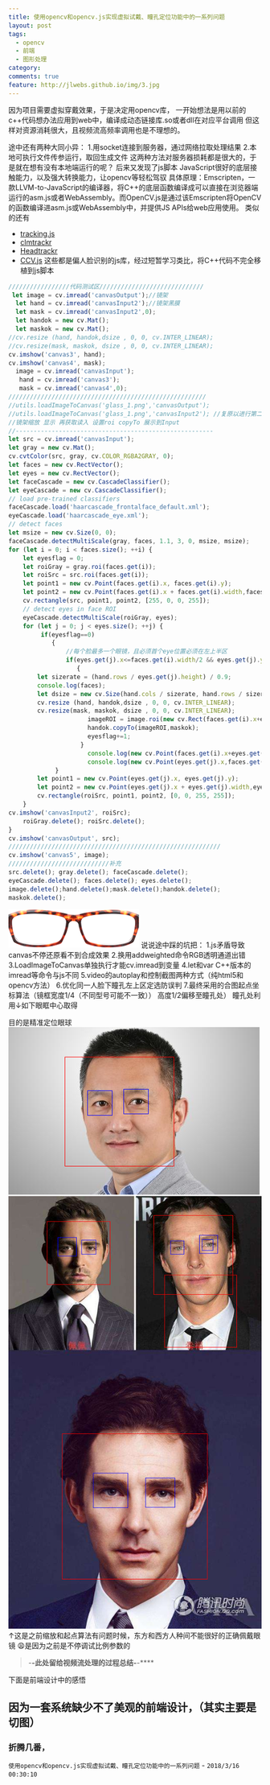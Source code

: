 ```yaml
---
title: 使用opencv和opencv.js实现虚拟试戴、瞳孔定位功能中的一系列问题
layout: post
tags:
  - opencv
  - 前端
  - 图形处理
category: 
comments: true
feature: http://jlwebs.github.io/img/3.jpg
---
```



因为项目需要虚拟穿戴效果，于是决定用opencv库，
一开始想法是用以前的c++代码想办法应用到web中，编译成动态链接库.so或者dll在对应平台调用
但这样对资源消耗很大，且视频流高频率调用也是不理想的。

途中还有两种大同小异：
1.用socket连接到服务器，通过网络拉取处理结果
2.本地可执行文件传参运行，取回生成文件
这两种方法对服务器损耗都是很大的，于是就在想有没有本地端运行的呢？
后来又发现了js脚本
JavaScript很好的底层接触能力，以及强大转换能力，让opencv等轻松驾驭
具体原理：Emscripten，一款LLVM-to-JavaScript的编译器，将C++的底层函数编译成可以直接在浏览器端运行的asm.js或者WebAssembly。而OpenCV.js是通过该Emscripten将OpenCV的函数编译进asm.js或WebAssembly中，并提供JS APIs给web应用使用。
类似的还有
- [tracking.js](https://trackingjs.com/ "tracking.js")
- [clmtrackr](https://github.com/auduno/clmtrackr "clmtrackr")
- [Headtrackr](https://github.com/auduno/headtrackr "Headtrackr")
- [CCV.js](https://github.com/liuliu/ccv "CCV.js")
这些都是偏人脸识别的js库，经过短暂学习类比，将C++代码不完全移植到js脚本
```javascript
/////////////////代码测试区/////////////////////////////
 let image = cv.imread('canvasOutput');//镜架
  let hand = cv.imread('canvasInput2');//镜架黑膜
  let mask = cv.imread('canvasInput2',0);
  let handok = new cv.Mat();
  let maskok = new cv.Mat();
//cv.resize (hand, handok,dsize , 0, 0, cv.INTER_LINEAR);
//cv.resize(mask, maskok, dsize , 0, 0, cv.INTER_LINEAR);
cv.imshow('canvas3', hand);
cv.imshow('canvas4', mask);
  image = cv.imread('canvasInput');
   hand = cv.imread('canvas3');
   mask = cv.imread('canvas4',0);
///////////////////////////////////////////////////////
//utils.loadImageToCanvas('glass_1.png','canvasOutput');
//utils.loadImageToCanvas('glass_1.png','canvasInput2'); //复原以进行第二次
//镜架缩放 显示 再获取读入 设置roi copyTo 展示到Input  
//-------------------------------------------------------
let src = cv.imread('canvasInput');
let gray = new cv.Mat();
cv.cvtColor(src, gray, cv.COLOR_RGBA2GRAY, 0);
let faces = new cv.RectVector();
let eyes = new cv.RectVector();
let faceCascade = new cv.CascadeClassifier();
let eyeCascade = new cv.CascadeClassifier();
// load pre-trained classifiers
faceCascade.load('haarcascade_frontalface_default.xml');
eyeCascade.load('haarcascade_eye.xml');
// detect faces
let msize = new cv.Size(0, 0);
faceCascade.detectMultiScale(gray, faces, 1.1, 3, 0, msize, msize);
for (let i = 0; i < faces.size(); ++i) {
    let eyesflag = 0;
    let roiGray = gray.roi(faces.get(i));
    let roiSrc = src.roi(faces.get(i));
    let point1 = new cv.Point(faces.get(i).x, faces.get(i).y);
    let point2 = new cv.Point(faces.get(i).x + faces.get(i).width,faces.get(i).y + faces.get(i).height);
    cv.rectangle(src, point1, point2, [255, 0, 0, 255]);
    // detect eyes in face ROI
    eyeCascade.detectMultiScale(roiGray, eyes);
    for (let j = 0; j < eyes.size(); ++j) {
         if(eyesflag==0)
            {    
                //每个脸最多一个眼镜，且必须首个eye位置必须在左上半区
                if(eyes.get(j).x<=faces.get(i).width/2 && eyes.get(j).y<=faces.get(i).height/2)
                   {
        let sizerate = (hand.rows / eyes.get(j).height) / 0.9;
		console.log(faces);
        let dsize = new cv.Size(hand.cols / sizerate, hand.rows / sizerate);
        cv.resize (hand, handok,dsize , 0, 0, cv.INTER_LINEAR);
        cv.resize(mask, maskok, dsize , 0, 0, cv.INTER_LINEAR);
                      imageROI = image.roi(new cv.Rect(faces.get(i).x+eyes.get(j).x-2-eyes.get(j).width/10*0,eyes.get(j).y+faces.get(i).y+eyes.get(j).height/4*0,handok.cols, handok.rows));
                      handok.copyTo(imageROI,maskok);
                      eyesflag+=1;
                    }
					  console.log(new cv.Point(faces.get(i).x+eyes.get(j).x,eyes.get(j).y+faces.get(i).y));
                      console.log(new cv.Point(eyes.get(j).x,faces.get(i).width/2));
             }
        let point1 = new cv.Point(eyes.get(j).x, eyes.get(j).y);
        let point2 = new cv.Point(eyes.get(j).x + eyes.get(j).width,eyes.get(j).y + eyes.get(j).height);
        cv.rectangle(roiSrc, point1, point2, [0, 0, 255, 255]);
    }
cv.imshow('canvasInput2', roiSrc);
    roiGray.delete(); roiSrc.delete();
}
cv.imshow('canvasOutput', src);
///////////////////////////////////////////////////////////
cv.imshow('canvas5', image);
////////////////////////////补充
src.delete(); gray.delete(); faceCascade.delete();
eyeCascade.delete(); faces.delete(); eyes.delete();
image.delete();hand.delete();mask.delete();handok.delete();
maskok.delete();
```
![检测图](../img/2.png "镜框模型")
说说途中踩的坑把：
1.js矛盾导致canvas不停还原看不到合成效果 
2.换用addweighted命令RGB透明通道出错
3.LoadImageToCanvas单独执行才能cv.imread到变量
4.let和var C++版本的imread等命令与js不同
5.video的autoplay和控制截图两种方式（纯html5和opencv方法）
6.优化同一人脸下瞳孔左上区定选防误判
7.最终采用的合图起点坐标算法（镜框宽度1/4（不同型号可能不一致）） 高度1/2偏移至瞳孔处）
瞳孔处利用↓如下眼眶中心取得

目的是精准定位眼球
![检测图](../img/1.png "官方教程的检测图")
![检测图](../img/4.png "失败")
↑这是之前缩放和起点算法有问题时候，东方和西方人种间不能很好的正确佩戴眼镜
:weary:是因为之前是不停调试比例参数的
> -**-此处留给视频流处理的过程总结-**-****

下面是前端设计中的感悟

 因为一套系统缺少不了美观的前端设计，（其实主要是切图）
----------

### 折腾几番， 

`使用opencv和opencv.js实现虚拟试戴、瞳孔定位功能中的一系列问题` -  `2018/3/16 00:30:10 `